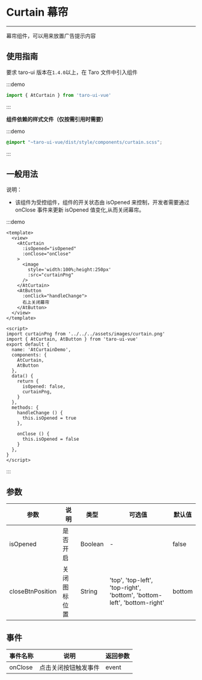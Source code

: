 # Curtain 幕帘

---
幕帘组件，可以用来放置广告提示内容

## 使用指南

要求 taro-ui 版本在`1.4.0`以上，在 Taro 文件中引入组件

:::demo
```js
import { AtCurtain } from 'taro-ui-vue'
```
:::

**组件依赖的样式文件（仅按需引用时需要）**

:::demo
```scss
@import "~taro-ui-vue/dist/style/components/curtain.scss";
```
:::

## 一般用法

说明：

* 该组件为受控组件，组件的开关状态由 isOpened 来控制，开发者需要通过 onClose 事件来更新 isOpened 值变化,从而关闭幕帘。

:::demo
```vue
<template>
  <view>
    <AtCurtain
      :isOpened="isOpened"
      :onClose="onClose"
    >
      <image
        style='width:100%;height:250px'
        :src="curtainPng"
      />
    </AtCurtain>
    <AtButton
      :onClick="handleChange">
      右上关闭幕帘
    </AtButton>
  </view>
</template>

<script>
import curtainPng from '../../../assets/images/curtain.png'
import { AtCurtain, AtButton } from 'taro-ui-vue'
export default {
  name: 'AtCurtainDemo',
  components: {
    AtCurtain, 
    AtButton
  },
  data() {
    return {
      isOpened: false,
      curtainPng,
    }
  },
  methods: {
    handleChange () {
      this.isOpened = true
    },

    onClose () {
      this.isOpened = false
    }
  },
}
</script>
```

:::

## 参数

| 参数       | 说明                                   | 类型    | 可选值                                                              | 默认值   |
| ---------- | -------------------------------------- | ------- | ------------------------------------------------------------------- | -------- |
| isOpened | 是否开启 | Boolean  | - | false |
| closeBtnPosition | 关闭图标位置 | String  | 'top', 'top-left', 'top-right', 'bottom', 'bottom-left', 'bottom-right' | bottom |

## 事件

| 事件名称 | 说明          | 返回参数  |
|---------- |-------------- |---------- |
| onClose | 点击关闭按钮触发事件 | event  |
